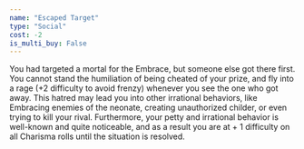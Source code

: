 ```yaml
---
name: "Escaped Target"
type: "Social"
cost: -2
is_multi_buy: False
---
```


You had targeted a mortal for the Embrace, but someone else got there first. You cannot stand the humiliation of being cheated of your prize, and fly into a rage (+2 difficulty to avoid frenzy) whenever you see the one who got away. This hatred may lead you into other irrational behaviors, like Embracing enemies of the neonate, creating unauthorized childer, or even trying to kill your rival. Furthermore, your petty and irrational behavior is well-known and quite noticeable, and as a result you are at + 1 difficulty on all Charisma rolls until the situation is resolved.